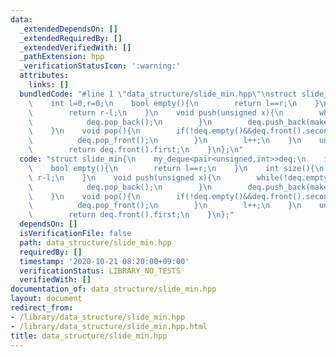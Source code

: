```yaml
---
data:
  _extendedDependsOn: []
  _extendedRequiredBy: []
  _extendedVerifiedWith: []
  _pathExtension: hpp
  _verificationStatusIcon: ':warning:'
  attributes:
    links: []
  bundledCode: "#line 1 \"data_structure/slide_min.hpp\"\nstruct slide_min{\n    my_deque<pair<unsigned,int>>deq;\n\
    \    int l=0,r=0;\n    bool empty(){\n        return l==r;\n    }\n    int size(){\n\
    \        return r-l;\n    }\n    void push(unsigned x){\n        while(!deq.empty()&&deq.back().first>=x){\n\
    \            deq.pop_back();\n        }\n        deq.push_back(make_pair(x,r++));\n\
    \    }\n    void pop(){\n        if(!deq.empty()&&deq.front().second==l){\n  \
    \          deq.pop_front();\n        }\n        l++;\n    }\n    unsigned fold(){\n\
    \        return deq.front().first;\n    }\n};\n"
  code: "struct slide_min{\n    my_deque<pair<unsigned,int>>deq;\n    int l=0,r=0;\n\
    \    bool empty(){\n        return l==r;\n    }\n    int size(){\n        return\
    \ r-l;\n    }\n    void push(unsigned x){\n        while(!deq.empty()&&deq.back().first>=x){\n\
    \            deq.pop_back();\n        }\n        deq.push_back(make_pair(x,r++));\n\
    \    }\n    void pop(){\n        if(!deq.empty()&&deq.front().second==l){\n  \
    \          deq.pop_front();\n        }\n        l++;\n    }\n    unsigned fold(){\n\
    \        return deq.front().first;\n    }\n};"
  dependsOn: []
  isVerificationFile: false
  path: data_structure/slide_min.hpp
  requiredBy: []
  timestamp: '2020-10-21 08:20:00+09:00'
  verificationStatus: LIBRARY_NO_TESTS
  verifiedWith: []
documentation_of: data_structure/slide_min.hpp
layout: document
redirect_from:
- /library/data_structure/slide_min.hpp
- /library/data_structure/slide_min.hpp.html
title: data_structure/slide_min.hpp
---
```

